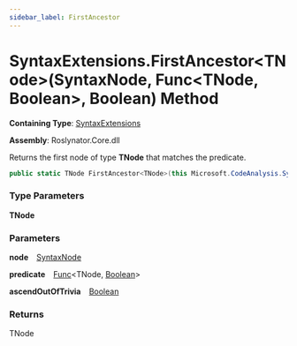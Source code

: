 ```yaml
---
sidebar_label: FirstAncestor
---
```


# SyntaxExtensions\.FirstAncestor&lt;TNode&gt;\(SyntaxNode, Func&lt;TNode, Boolean&gt;, Boolean\) Method

**Containing Type**: [SyntaxExtensions](../index.md)

**Assembly**: Roslynator\.Core\.dll

  
Returns the first node of type **TNode** that matches the predicate\.

```csharp
public static TNode FirstAncestor<TNode>(this Microsoft.CodeAnalysis.SyntaxNode node, Func<TNode, bool> predicate = null, bool ascendOutOfTrivia = true) where TNode : Microsoft.CodeAnalysis.SyntaxNode
```

### Type Parameters

**TNode**

### Parameters

**node** &ensp; [SyntaxNode](https://docs.microsoft.com/en-us/dotnet/api/microsoft.codeanalysis.syntaxnode)

**predicate** &ensp; [Func](https://docs.microsoft.com/en-us/dotnet/api/system.func-2)&lt;TNode, [Boolean](https://docs.microsoft.com/en-us/dotnet/api/system.boolean)&gt;

**ascendOutOfTrivia** &ensp; [Boolean](https://docs.microsoft.com/en-us/dotnet/api/system.boolean)

### Returns

TNode

